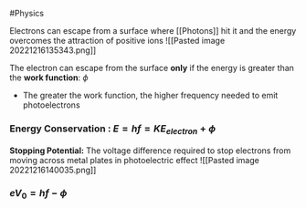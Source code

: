#Physics 

Electrons can escape from a surface where [[Photons]] hit it and the energy overcomes the attraction of positive ions
![[Pasted image 20221216135343.png]]

The electron can escape from the surface **only** if the energy is greater than the **work function**: $\phi$
- The greater the work function, the higher frequency needed to emit photoelectrons

### Energy Conservation : $E = hf = KE_{electron} + \phi$

**Stopping Potential:** The voltage difference required to stop electrons from moving across metal plates in photoelectric effect
![[Pasted image 20221216140035.png]]
### $eV_0 = hf - \phi$

